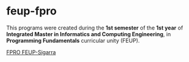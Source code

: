 # feup-fpro
 
This programs were created during the **1st semester** of the **1st year** of **Integrated Master in Informatics and Computing Engineering**, in **Programming Fundamentals** curricular unity (FEUP).

[FPRO FEUP-Sigarra](https://sigarra.up.pt/feup/pt/ucurr_geral.ficha_uc_view?pv_ocorrencia_id=332985 "Curricular Unity Homepage")

